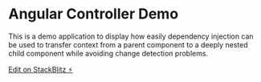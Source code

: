 # Angular Controller Demo

This is a demo application to display how easily dependency injection can be used to transfer context from a parent component to a deeply nested child component while avoiding change detection problems.

[Edit on StackBlitz ⚡️](https://stackblitz.com/edit/ngx-controller)
